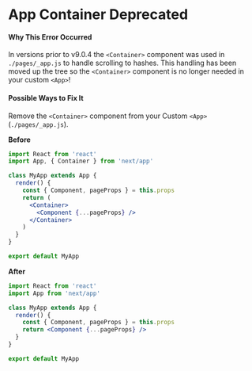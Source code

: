 # App Container Deprecated

#### Why This Error Occurred

In versions prior to v9.0.4 the `<Container>` component was used in `./pages/_app.js` to handle scrolling to hashes.
This handling has been moved up the tree so the `<Container>` component is no longer needed in your custom `<App>`!

#### Possible Ways to Fix It

Remove the `<Container>` component from your Custom `<App>` (`./pages/_app.js`).

**Before**
```jsx
import React from 'react'
import App, { Container } from 'next/app'

class MyApp extends App {
  render() {
    const { Component, pageProps } = this.props
    return (
      <Container>
        <Component {...pageProps} />
      </Container>
    )
  }
}

export default MyApp
```

**After**
```jsx
import React from 'react'
import App from 'next/app'

class MyApp extends App {
  render() {
    const { Component, pageProps } = this.props
    return <Component {...pageProps} />
  }
}

export default MyApp
```
